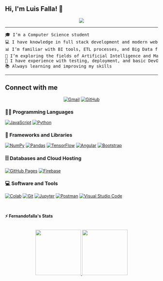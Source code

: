 ## Hi, I'm Luis Falla! 👋
<p align="center">
	<a href="https://github.com/Bouaskaoun">
		<img src="https://readme-typing-svg.herokuapp.com/ lines=Computer+Science+Student;Full+Stack+Developer+in+Training;DS+%7C+AI+%7C+ML+Enthusiast;ETL+%7C+BI+%7C+Big+Data+Basics;DevOps+%7C+ERP+%7C+CRM;Always+learning+new+things&center=true&width=480&height=45">
	</a>
</p>

<hr>

<pre>
🎓 I’m a Computer Science student
💻 I have knowledge in full stack development and modern web technologies
📊 I’m familiar with BI tools, ETL processes, and Big Data fundamentals
🤖 I’m exploring the fields of Artificial Intelligence and Machine Learning
🚀 I have experience with testing, deployment, and basic DevOps practices
📚 Always learning and improving my skills
</pre>
<hr>

## Connect with me
<p align="center">
	<a href="f3rguz98@gmail.com"><img img src="https://img.shields.io/badge/gmail-%23EA4335.svg?style=plastic&logo=gmail&logoColor=white" alt="Gmail"/></a>	
	<a href="https://github.com/fernandofalla"><img src="https://img.shields.io/badge/github-%23181717.svg?style=plastic&logo=github&logoColor=white" alt="GitHub"/></a>	
</p>

### 👨‍💻 Programming Languages

<p>
    <a href="https://github.com/fernandofalla"><img alt="JavaScript" src="https://img.shields.io/badge/JavaScript%20-%23F7DF1E.svg?logo=javascript&logoColor=black"></a>
    <a href="https://github.com/fernandofalla"><img alt="Python" src="https://img.shields.io/badge/Python%20-%2314354C.svg?logo=python&logoColor=white"></a>

### 🧰 Frameworks and Libraries

<p>    
    <a href="https://github.com/fernandofalla"><img alt="NumPy" src="https://img.shields.io/badge/Numpy%20-%23013243.svg?logo=numpy&logoColor=white"></a>
    <a href="https://github.com/fernandofalla"><img alt="Pandas" src="https://img.shields.io/badge/Pandas%20-%23150458.svg?logo=pandas&logoColor=white"></a>
    <a href="https://github.com/fernandofalla"><img alt="TensorFlow" src="https://img.shields.io/badge/TensorFlow%20-%23FF6F00.svg?logo=TensorFlow&logoColor=white"></a>
    <a href="https://github.com/fernandofalla"><img alt="Angular" src="https://img.shields.io/badge/Angular%20-%23D00000.svg?logo=Angular&logoColor=white"></a>    
    <a href="https://github.com/fernandofalla"><img alt="Bootstrap" src="https://img.shields.io/badge/Bootstrap%20-%23150458.svg?logo=Bootstrap&logoColor=white"></a>
</p>

### 🗄️ Databases and Cloud Hosting

<p>
    <a href="https://github.com/fernandofalla"><img alt="GitHub Pages" src="https://img.shields.io/badge/GitHub%20Pages-%23327FC7.svg?logo=github&logoColor=white"></a>
    <a href="https://github.com/fernandofalla"><img alt="Firebase" src ="https://img.shields.io/badge/Firebase-%23FF6F00.svg?logo=firebase&logoColor=white"></a>
</p>

### 💻 Software and Tools

<p>
    <a href="https://github.com/fernandofalla"><img alt="Colab" src="https://img.shields.io/badge/Colab-00b56a.svg?logo=google-colab&logoColor=white"></a>
    <a href="https://github.com/fernandofalla"><img alt="Git" src="https://img.shields.io/badge/Git%20-%23F05033.svg?logo=git&logoColor=white"></a>    
    <a href="https://github.com/fernandofalla"><img alt="Jupyter" src="https://img.shields.io/badge/Jupyter%20-%23F37626.svg?logo=Jupyter&logoColor=white"></a>
    <a href="https://github.com/fernandofalla"><img alt="Postman" src="https://img.shields.io/badge/Postman-FF6C37?logo=postman&logoColor=white"></a>
    <a href="https://github.com/fernandofalla"><img alt="Visual Studio Code" src="https://img.shields.io/badge/Visual%20Studio%20Code-0078d7.svg?logo=visual-studio-code&logoColor=white"></a>
</p>
</br>

<br/>
<summary><b>⚡ Fernandofalla's Stats</b></summary>
<br/>
<p align="center">
	<a href="https://github.com/fernandofalla">
	<img height= "150" src="https://github-readme-stats.vercel.app/api?username=fernandofalla&theme=react&show_icons=true&include_all_commits=true" />
    <img height= "150" src="https://github-readme-stats.vercel.app/api/top-langs/?username=fernandofalla&theme=react&layout=compact" />
	</a>
	<br/>
</p>
<br/>
